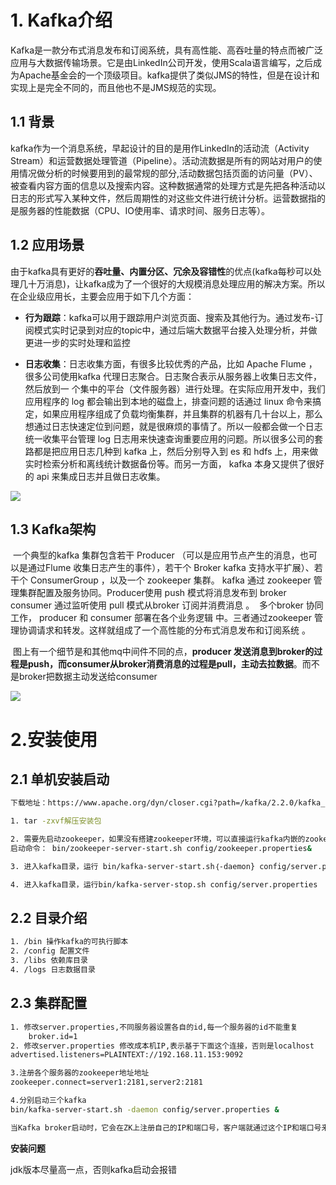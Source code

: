 # 1. Kafka介绍

​		Kafka是一款分布式消息发布和订阅系统，具有高性能、高吞吐量的特点而被广泛应用与大数据传输场景。它是由LinkedIn公司开发，使用Scala语言编写，之后成为Apache基金会的一个顶级项目。kafka提供了类似JMS的特性，但是在设计和实现上是完全不同的，而且他也不是JMS规范的实现。

## 1.1 背景

​		kafka作为一个消息系统，早起设计的目的是用作LinkedIn的活动流（Activity Stream）和运营数据处理管道（Pipeline）。活动流数据是所有的网站对用户的使用情况做分析的时候要用到的最常规的部分,活动数据包括页面的访问量（PV）、被查看内容方面的信息以及搜索内容。这种数据通常的处理方式是先把各种活动以日志的形式写入某种文件，然后周期性的对这些文件进行统计分析。运营数据指的是服务器的性能数据（CPU、IO使用率、请求时间、服务日志等）。



## 1.2 应用场景

​	   由于kafka具有更好的**吞吐量、内置分区、冗余及容错性**的优点(kafka每秒可以处理几十万消息)，让kafka成为了一个很好的大规模消息处理应用的解决方案。所以在企业级应用长，主要会应用于如下几个方面：

- **行为跟踪**：kafka可以用于跟踪用户浏览页面、搜索及其他行为。通过发布-订阅模式实时记录到对应的topic中，通过后端大数据平台接入处理分析，并做更进一步的实时处理和监控

- **日志收集**：日志收集方面，有很多比较优秀的产品，比如 Apache Flume ，很多公司使用kafka 代理日志聚合。日志聚合表示从服务器上收集日志文件，然后放到一 个集中的平台（文件服务器）进行处理。在实际应用开发中，我们应用程序的 log 都会输出到本地的磁盘上，排查问题的话通过 linux 命令来搞定，如果应用程序组成了负载均衡集群，并且集群的机器有几十台以上，那么想通过日志快速定位到问题，就是很麻烦的事情了。所以一般都会做一个日志统一收集平台管理 log 日志用来快速查询重要应用的问题。所以很多公司的套路都是把应用日志几种到 kafka 上，然后分别导入到 es 和 hdfs 上，用来做实时检索分析和离线统计数据备份等。而另一方面， kafka 本身又提供了很好的 api 来集成日志并且做日志收集。

![](http://ww1.sinaimg.cn/large/b8a27c2fgy1g4tzg6r8p1j20qk0jln6s.jpg)

## 1.3 Kafka架构

​		一个典型的kafka 集群包含若干 Producer （可以是应用节点产生的消息，也可以是通过Flume 收集日志产生的事件），若干个 Broker kafka 支持水平扩展）、若干个 ConsumerGroup ，以及一个 zookeeper 集群。 kafka 通过 zookeeper 管理集群配置及服务协同。Producer使用 push 模式将消息发布到 broker consumer 通过监听使用 pull 模式从broker 订阅并消费消息 。
​		多个broker 协同工作， producer 和 consumer 部署在各个业务逻辑 中。三者通过zookeeper 管理协调请求和转发。这样就组成了一个高性能的分布式消息发布和订阅系统 。

​	图上有一个细节是和其他mq中间件不同的点，**producer 发送消息到broker的过程是push，而consumer从broker消费消息的过程是pull，主动去拉数据**。而不是broker把数据主动发送给consumer

![](http://ww1.sinaimg.cn/large/b8a27c2fgy1g4tzkqgm2aj20q80dpdjl.jpg)

# 2.安装使用

## 2.1 单机安装启动

```bash
下载地址：https://www.apache.org/dyn/closer.cgi?path=/kafka/2.2.0/kafka_2.12-2.2.0.tgz

1. tar -zxvf解压安装包

2. 需要先启动zookeeper，如果没有搭建zookeeper环境，可以直接运行kafka内嵌的zookeeper
启动命令： bin/zookeeper-server-start.sh config/zookeeper.properties&

3. 进入kafka目录，运行 bin/kafka-server-start.sh｛-daemon} config/server.properties &

4. 进入kafka目录，运行bin/kafka-server-stop.sh config/server.properties
```

## 2.2 目录介绍

```bash
1. /bin 操作kafka的可执行脚本
2. /config 配置文件
3. /libs 依赖库目录
4. /logs 日志数据目录
```



## 2.3 集群配置

```bash
1. 修改server.properties,不同服务器设置各自的id,每一个服务器的id不能重复
	broker.id=1
2. 修改server.properties 修改成本机IP,表示基于下面这个连接，否则是localhost
advertised.listeners=PLAINTEXT://192.168.11.153:9092

3.注册各个服务器的zookeeper地址地址
zookeeper.connect=server1:2181,server2:2181

4.分别启动三个kafka
bin/kafka-server-start.sh -daemon config/server.properties &

当Kafka broker启动时，它会在ZK上注册自己的IP和端口号，客户端就通过这个IP和端口号来连接
```

**安装问题**

jdk版本尽量高一点，否则kafka启动会报错